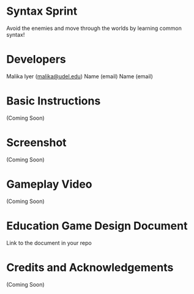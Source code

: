 # Syntax Sprint

Avoid the enemies and move through the worlds by learning common syntax!

# Developers
Malika Iyer (malika@udel.edu)
Name (email)
Name (email)

# Basic Instructions
(Coming Soon)

# Screenshot
(Coming Soon)

# Gameplay Video
(Coming Soon)

# Education Game Design Document
Link to the document in your repo

# Credits and Acknowledgements
(Coming Soon)
